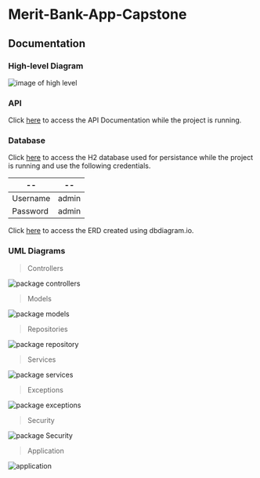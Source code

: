 # Merit-Bank-App-Capstone

## Documentation

### High-level Diagram
![image of high level](https://github.com/kevin-k-1984/Merit-Bank-App-Capstone/blob/master/Images/High-Level%20Architecture.png)

### API

Click [here](http://localhost:8080/swagger-ui/) to access the API Documentation while the project is running.

### Database

Click [here](http://localhost:8080/h2-console/) to access the H2 database used for persistance while the project is running and use the following credentials. 

-- | --
----- | ------
Username | admin
Password | admin

Click [here](https://dbdiagram.io/d/60b51417b29a09603d17551a) to access the ERD created using dbdiagram.io.

### UML Diagrams

> Controllers

![package controllers](https://github.com/kevin-k-1984/Merit-Bank-App-Capstone/blob/master/Images/Package%20controllers.png) 

> Models

![package models](https://github.com/kevin-k-1984/Merit-Bank-App-Capstone/blob/master/Images/Package%20models.png)

> Repositories

![package repository](https://github.com/kevin-k-1984/Merit-Bank-App-Capstone/blob/master/Images/Package%20repository.png)

> Services

![package services](https://github.com/kevin-k-1984/Merit-Bank-App-Capstone/blob/master/Images/Package%20services.png)

> Exceptions

![package exceptions](https://github.com/kevin-k-1984/Merit-Bank-App-Capstone/blob/master/Images/Package%20exceptions.png)

> Security

![package Security](https://github.com/kevin-k-1984/Merit-Bank-App-Capstone/blob/master/Images/Package%20Security.png)

> Application

![application](https://github.com/kevin-k-1984/Merit-Bank-App-Capstone/blob/master/Images/Package%20models.png)
